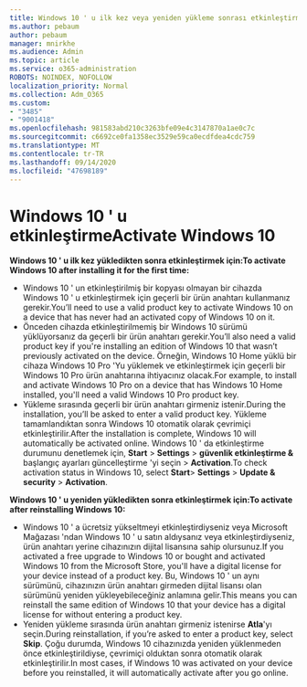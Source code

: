 ```yaml
---
title: Windows 10 ' u ilk kez veya yeniden yükleme sonrası etkinleştirme
ms.author: pebaum
author: pebaum
manager: mnirkhe
ms.audience: Admin
ms.topic: article
ms.service: o365-administration
ROBOTS: NOINDEX, NOFOLLOW
localization_priority: Normal
ms.collection: Adm_O365
ms.custom:
- "3485"
- "9001418"
ms.openlocfilehash: 981583abd210c3263bfe09e4c3147870a1ae0c7c
ms.sourcegitcommit: c6692ce0fa1358ec3529e59ca0ecdfdea4cdc759
ms.translationtype: MT
ms.contentlocale: tr-TR
ms.lasthandoff: 09/14/2020
ms.locfileid: "47698189"
---
```

# <a name="activate-windows-10"></a><span data-ttu-id="7ea6c-102">Windows 10 ' u etkinleştirme</span><span class="sxs-lookup"><span data-stu-id="7ea6c-102">Activate Windows 10</span></span>

<span data-ttu-id="7ea6c-103">**Windows 10 ' u ilk kez yükledikten sonra etkinleştirmek için:**</span><span class="sxs-lookup"><span data-stu-id="7ea6c-103">**To activate Windows 10 after installing it for the first time:**</span></span>

- <span data-ttu-id="7ea6c-104">Windows 10 ' un etkinleştirilmiş bir kopyası olmayan bir cihazda Windows 10 ' u etkinleştirmek için geçerli bir ürün anahtarı kullanmanız gerekir.</span><span class="sxs-lookup"><span data-stu-id="7ea6c-104">You’ll need to use a valid product key to activate Windows 10 on a device that has never had an activated copy of Windows 10 on it.</span></span>
- <span data-ttu-id="7ea6c-105">Önceden cihazda etkinleştirilmemiş bir Windows 10 sürümü yüklüyorsanız da geçerli bir ürün anahtarı gerekir.</span><span class="sxs-lookup"><span data-stu-id="7ea6c-105">You’ll also need a valid product key if you're installing an edition of Windows 10 that wasn’t previously activated on the device.</span></span> <span data-ttu-id="7ea6c-106">Örneğin, Windows 10 Home yüklü bir cihaza Windows 10 Pro 'Yu yüklemek ve etkinleştirmek için geçerli bir Windows 10 Pro ürün anahtarına ihtiyacınız olacak.</span><span class="sxs-lookup"><span data-stu-id="7ea6c-106">For example, to install and activate Windows 10 Pro on a device that has Windows 10 Home installed, you'll need a valid Windows 10 Pro product key.</span></span>
- <span data-ttu-id="7ea6c-107">Yükleme sırasında geçerli bir ürün anahtarı girmeniz istenir.</span><span class="sxs-lookup"><span data-stu-id="7ea6c-107">During the installation, you’ll be asked to enter a valid product key.</span></span> <span data-ttu-id="7ea6c-108">Yükleme tamamlandıktan sonra Windows 10 otomatik olarak çevrimiçi etkinleştirilir.</span><span class="sxs-lookup"><span data-stu-id="7ea6c-108">After the installation is complete, Windows 10 will automatically be activated online.</span></span> <span data-ttu-id="7ea6c-109">Windows 10 ' da etkinleştirme durumunu denetlemek için, **Start** >  **Settings**  >  **güvenlik etkinleştirme &** başlangıç ayarları güncelleştirme 'yi seçin  >  **Activation**.</span><span class="sxs-lookup"><span data-stu-id="7ea6c-109">To check activation status in Windows 10, select **Start**> **Settings** > **Update & security** > **Activation**.</span></span>

<span data-ttu-id="7ea6c-110">**Windows 10 ' u yeniden yükledikten sonra etkinleştirmek için:**</span><span class="sxs-lookup"><span data-stu-id="7ea6c-110">**To activate after reinstalling Windows 10:**</span></span>

- <span data-ttu-id="7ea6c-111">Windows 10 ' a ücretsiz yükseltmeyi etkinleştirdiyseniz veya Microsoft Mağazası 'ndan Windows 10 ' u satın aldıysanız veya etkinleştirdiyseniz, ürün anahtarı yerine cihazınızın dijital lisansına sahip olursunuz.</span><span class="sxs-lookup"><span data-stu-id="7ea6c-111">If you activated a free upgrade to Windows 10 or bought and activated Windows 10 from the Microsoft Store, you'll have a digital license for your device instead of a product key.</span></span> <span data-ttu-id="7ea6c-112">Bu, Windows 10 ' un aynı sürümünü, cihazınızın ürün anahtarı girmeden dijital lisansı olan sürümünü yeniden yükleyebileceğiniz anlamına gelir.</span><span class="sxs-lookup"><span data-stu-id="7ea6c-112">This means you can reinstall the same edition of Windows 10 that your device has a digital license for without entering a product key.</span></span>
- <span data-ttu-id="7ea6c-113">Yeniden yükleme sırasında ürün anahtarı girmeniz istenirse **Atla**'yı seçin.</span><span class="sxs-lookup"><span data-stu-id="7ea6c-113">During reinstallation, if you’re asked to enter a product key, select **Skip**.</span></span> <span data-ttu-id="7ea6c-114">Çoğu durumda, Windows 10 cihazınızda yeniden yüklenmeden önce etkinleştirildiyse, çevrimiçi olduktan sonra otomatik olarak etkinleştirilir.</span><span class="sxs-lookup"><span data-stu-id="7ea6c-114">In most cases, if Windows 10 was activated on your device before you reinstalled, it will automatically activate after you go online.</span></span>
